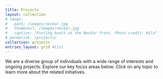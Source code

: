 ```yaml
---
title: Projects
layout: collection
# image:
#   path: /images/neckar.jpg
#   thumbnail: /images/neckar.jpg
#   caption: "Punting boats at the Neckar front. Photo credit: Mila"
# permalink: /projects/
collection: projects
entries_layout: grid #list
---
```


We are a diverse group of individuals with a wide range of interests and ongoing projects.
Explore our key focus areas below. Click on any topic to learn more about the related initiatives.
